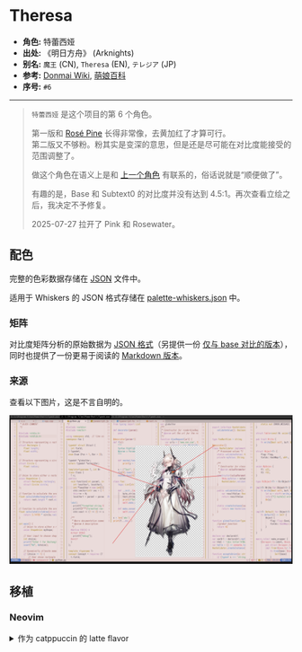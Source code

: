 # Theresa

- **角色:** 特蕾西娅
- **出处:** 《明日方舟》 (Arknights)
- **别名:** `魔王` (CN), `Theresa` (EN), `テレジア` (JP)
- **参考:** [Donmai Wiki](<https://donmai.moe/wiki_pages/arknights_theresa>), [萌娘百科](<https://zh.moegirl.org.cn/zh-hans/%E7%89%B9%E8%95%BE%E8%A5%BF%E5%A8%85(%E6%98%8E%E6%97%A5%E6%96%B9%E8%88%9F)>)
- **序号:** `#6`

---

> `特蕾西娅` 是这个项目的第 6 个角色。
>
> 第一版和 [Rosé Pine](https://rosepinetheme.com/) 长得非常像，去黄加红了才算可行。\
> 第二版又不够粉。粉其实是变深的意思，但是还是尽可能在对比度能接受的范围调整了。
> 
> 做这个角色在语义上是和 [上一个角色](../arknights_priestess/README.md) 有联系的，俗话说就是“顺便做了”。
>
> 有趣的是，Base 和 Subtext0 的对比度并没有达到 4.5:1。再次查看立绘之后，我决定不予修复。
>
> 2025-07-27 拉开了 Pink 和 Rosewater。

## 配色

完整的色彩数据存储在 [JSON](./palette.json) 文件中。

适用于 Whiskers 的 JSON 格式存储在 [palette-whiskers.json](./palette-whiskers.json) 中。

### 矩阵

对比度矩阵分析的原始数据为 [JSON 格式](./contrast-matrix.json)（另提供一份 [仅与 base 对比的版本](./contrast-base.json)），同时也提供了一份更易于阅读的 [Markdown 版本](./contrast-report.md)。

### 来源

查看以下图片，这是不言自明的。

![sample](./assets/sample.png)

## 移植

### Neovim

<details>
	<summary>作为 catppuccin 的 latte flavor</summary>

```lua
require("catppuccin").setup {
    color_overrides = {
        latte = {
        rosewater= "#cf6d7d",
        flamingo = "#dd6363",
        pink     = "#b74757",
        mauve    = "#af78af",
        red      = "#d7425b",
        maroon   = "#8a4254",
        peach    = "#ca7623",
        yellow   = "#a7851d",
        green    = "#4b9b66",
        teal     = "#419891",
        sky      = "#4692b8",
        sapphire = "#5d8fc1",
        blue     = "#597bc0",
        lavender = "#8d82c3",
        text     = "#534853",
        subtext0 = "#746474",
        subtext1 = "#635663",
        base     = "#EADBDA",
        mantle   = "#E4D2D0",
        crust    = "#DFC8C6",
        surface0 = "#D4B5B3",
        surface1 = "#C9A29F",
        surface2 = "#BE8F8C",
        overlay0 = "#B37C78",
        overlay1 = "#A86965",
        overlay2 = "#985A56",
        },
    }
}
```

</details>
